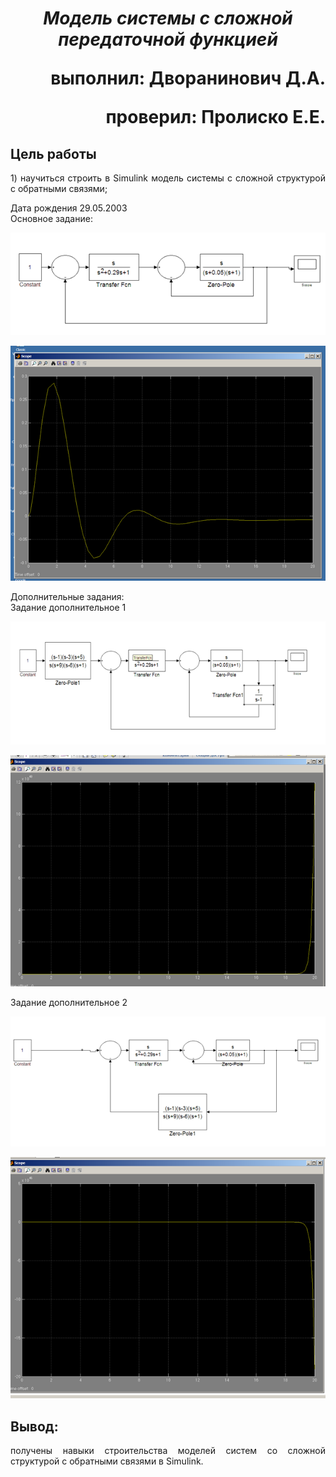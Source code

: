 ***<h1 align = "center">Модель системы с сложной передаточной функцией</a>***

<p align = "right">
выполнил: Дворанинович Д.А.
</p>  

<p align = "right">
проверил: Пролиско Е.Е.
</p>

## **Цель работы**

<p align = "justify">
1) научиться строить в Simulink модель системы с сложной структурой с
обратными связями; 
</p>  

Дата рождения 29.05.2003  
Основное задание:  

![](images/shema.png)  
  
![](images/first_graph.png)  
  
Дополнительные задания:  
Задание дополнительное 1  

![](images/big_shema.png)  
  
![](images/second_graph.png)  
  
Задание дополнительное 2  
  
![](images/more_big_shema.png)  
  
![](images/third_graph.png)  
  
## **Вывод:**  

<p align = "justify">
получены навыки строительства моделей систем со сложной структурой с обратными связями в Simulink.
</p>  